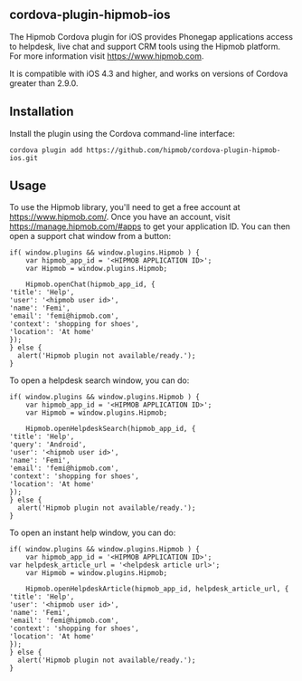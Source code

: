 cordova-plugin-hipmob-ios
---------------------------
The Hipmob Cordova plugin for iOS provides Phonegap applications access to helpdesk, live chat and support CRM tools using the Hipmob platform. For more information visit https://www.hipmob.com.

It is compatible with iOS 4.3 and higher, and works on versions of Cordova greater than 2.9.0.

Installation
---------------------------
Install the plugin using the Cordova command-line interface:

    cordova plugin add https://github.com/hipmob/cordova-plugin-hipmob-ios.git

Usage
---------------------------
To use the Hipmob library, you'll need to get a free account at https://www.hipmob.com/. Once you have an account, visit https://manage.hipmob.com/#apps to get your application ID. You can then open a support chat window from a button:

    if( window.plugins && window.plugins.Hipmob ) {
        var hipmob_app_id = '<HIPMOB APPLICATION ID>';
        var Hipmob = window.plugins.Hipmob;
    
        Hipmob.openChat(hipmob_app_id, {
	'title': 'Help',
	'user': '<hipmob user id>',
	'name': 'Femi',
	'email': 'femi@hipmob.com',
	'context': 'shopping for shoes',
	'location': 'At home'
	});
    } else {
      alert('Hipmob plugin not available/ready.');
    }

To open a helpdesk search window, you can do:

    if( window.plugins && window.plugins.Hipmob ) {
        var hipmob_app_id = '<HIPMOB APPLICATION ID>';
        var Hipmob = window.plugins.Hipmob;
    
        Hipmob.openHelpdeskSearch(hipmob_app_id, {
	'title': 'Help',
	'query': 'Android',
	'user': '<hipmob user id>',
	'name': 'Femi',
	'email': 'femi@hipmob.com',
	'context': 'shopping for shoes',
	'location': 'At home'
	});
    } else {
      alert('Hipmob plugin not available/ready.');
    }
    
To open an instant help window, you can do:

    if( window.plugins && window.plugins.Hipmob ) {
        var hipmob_app_id = '<HIPMOB APPLICATION ID>';
	var helpdesk_article_url = '<helpdesk article url>';
        var Hipmob = window.plugins.Hipmob;
    
        Hipmob.openHelpdeskArticle(hipmob_app_id, helpdesk_article_url, {
	'title': 'Help',
	'user': '<hipmob user id>',
	'name': 'Femi',
	'email': 'femi@hipmob.com',
	'context': 'shopping for shoes',
	'location': 'At home'
	});
    } else {
      alert('Hipmob plugin not available/ready.');
    }